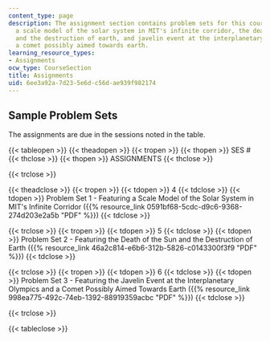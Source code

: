 ```yaml
---
content_type: page
description: The assignment section contains problem sets for this course featuring
  a scale model of the solar system in MIT's infinite corridor, the death of the sun
  and the destruction of earth, and javelin event at the interplanetary Olympics and
  a comet possibly aimed towards earth.
learning_resource_types:
- Assignments
ocw_type: CourseSection
title: Assignments
uid: 6ee3a92a-7d23-5e6d-c56d-ae939f982174
---
```


Sample Problem Sets
-------------------

The assignments are due in the sessions noted in the table.

{{< tableopen >}}
{{< theadopen >}}
{{< tropen >}}
{{< thopen >}}
SES #
{{< thclose >}}
{{< thopen >}}
ASSIGNMENTS
{{< thclose >}}

{{< trclose >}}

{{< theadclose >}}
{{< tropen >}}
{{< tdopen >}}
4
{{< tdclose >}}
{{< tdopen >}}
Problem Set 1 - Featuring a Scale Model of the Solar System in MIT's Infinite Corridor ({{% resource_link 0591bf68-5cdc-d9c6-9368-274d203e2a5b "PDF" %}})
{{< tdclose >}}

{{< trclose >}}
{{< tropen >}}
{{< tdopen >}}
5
{{< tdclose >}}
{{< tdopen >}}
Problem Set 2 - Featuring the Death of the Sun and the Destruction of Earth ({{% resource_link 46a2c814-e6b6-312b-5826-c0143300f3f9 "PDF" %}})
{{< tdclose >}}

{{< trclose >}}
{{< tropen >}}
{{< tdopen >}}
6
{{< tdclose >}}
{{< tdopen >}}
Problem Set 3 - Featuring the Javelin Event at the Interplanetary Olympics and a Comet Possibly Aimed Towards Earth ({{% resource_link 998ea775-492c-74eb-1392-88919359acbc "PDF" %}})
{{< tdclose >}}

{{< trclose >}}

{{< tableclose >}}